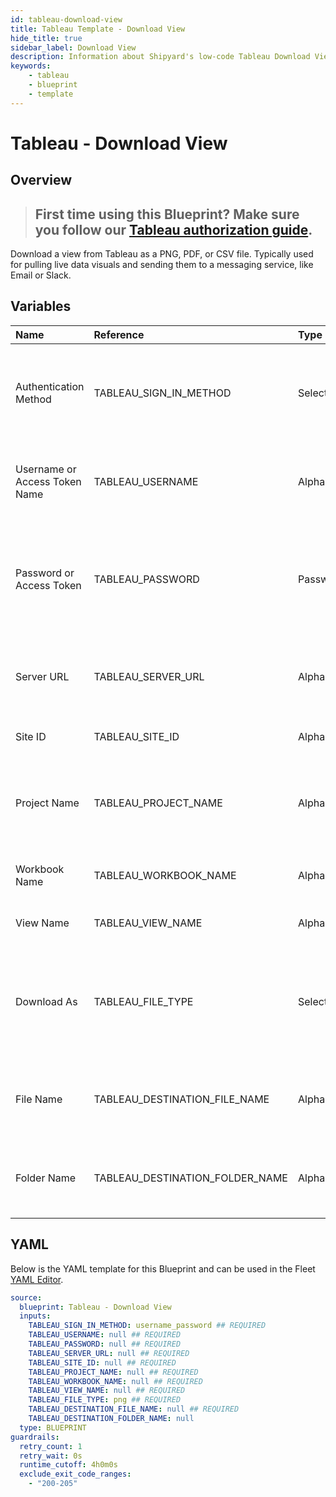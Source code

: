 ```yaml
---
id: tableau-download-view
title: Tableau Template - Download View
hide_title: true
sidebar_label: Download View
description: Information about Shipyard's low-code Tableau Download View blueprint. Download the contents of view as a pdf, csv, or png.
keywords:
    - tableau
    - blueprint
    - template
---
```


# Tableau - Download View

## Overview

> ## **First time using this Blueprint? Make sure you follow our [Tableau authorization guide](https://www.shipyardapp.com/docs/blueprint-library/tableau/tableau-authorization/)**.

Download a view from Tableau as a PNG, PDF, or CSV file. Typically used for pulling live data visuals and sending them to a messaging service, like Email or Slack.



## Variables

| Name                          | Reference                       | Type         | Required           | Default             | Options                                                                                | Description                                                                                                            |
|:------------------------------|:--------------------------------|:-------------|:-------------------|:--------------------|:---------------------------------------------------------------------------------------|:-----------------------------------------------------------------------------------------------------------------------|
| Authentication Method         | TABLEAU_SIGN_IN_METHOD          | Select       | :white_check_mark: | `username_password` | Username & Password: `username_password`<br></br><br></br>Access Token: `access_token` | Determine which authentication method to use when connecting to Tableau.                                               |
| Username or Access Token Name | TABLEAU_USERNAME                | Alphanumeric | :white_check_mark: | -                   | -                                                                                      | Your personal username or the name of the access token that you use to log in with Tableau.                            |
| Password or Access Token      | TABLEAU_PASSWORD                | Password     | :white_check_mark: | -                   | -                                                                                      | The password associated with the provided username OR the access token associated with the provided access token name. |
| Server URL                    | TABLEAU_SERVER_URL              | Alphanumeric | :white_check_mark: | -                   | -                                                                                      | The scheme, subdomain, domain, and top-level domain (TLD) of your Tableau URL.                                         |
| Site ID                       | TABLEAU_SITE_ID                 | Alphanumeric | :white_check_mark: | -                   | -                                                                                      | Typically found in the URL as /site/YOURSITEID/                                                                        |
| Project Name                  | TABLEAU_PROJECT_NAME            | Alphanumeric | :white_check_mark: | -                   | -                                                                                      | The project name that the workbook view you want to download lives in. Leave blank if found in the root project.       |
| Workbook Name                 | TABLEAU_WORKBOOK_NAME           | Alphanumeric | :white_check_mark: | -                   | -                                                                                      | The name of the workbook that the view you want to download lives in.                                                  |
| View Name                     | TABLEAU_VIEW_NAME               | Alphanumeric | :white_check_mark: | -                   | -                                                                                      | Name of the view that you want to download.                                                                            |
| Download As                   | TABLEAU_FILE_TYPE               | Select       | :white_check_mark: | `png`               | .png: `png`<br></br><br></br>.pdf: `pdf`<br></br><br></br>.csv: `csv`                  | File format to download the specified view name as.                                                                    |
| File Name                     | TABLEAU_DESTINATION_FILE_NAME   | Alphanumeric | :white_check_mark: | -                   | -                                                                                      | File name that will be created for the view being downloaded. Include the extension.                                   |
| Folder Name                   | TABLEAU_DESTINATION_FOLDER_NAME | Alphanumeric | :heavy_minus_sign: | -                   | -                                                                                      | Folder where the file will be created. Leave blank to store in the current working directory                           |


## YAML

Below is the YAML template for this Blueprint and can be used in the Fleet [YAML Editor](../../reference/fleets/yaml-editor.md).

```yaml
source:
  blueprint: Tableau - Download View
  inputs:
    TABLEAU_SIGN_IN_METHOD: username_password ## REQUIRED
    TABLEAU_USERNAME: null ## REQUIRED
    TABLEAU_PASSWORD: null ## REQUIRED
    TABLEAU_SERVER_URL: null ## REQUIRED
    TABLEAU_SITE_ID: null ## REQUIRED
    TABLEAU_PROJECT_NAME: null ## REQUIRED
    TABLEAU_WORKBOOK_NAME: null ## REQUIRED
    TABLEAU_VIEW_NAME: null ## REQUIRED
    TABLEAU_FILE_TYPE: png ## REQUIRED
    TABLEAU_DESTINATION_FILE_NAME: null ## REQUIRED
    TABLEAU_DESTINATION_FOLDER_NAME: null 
  type: BLUEPRINT
guardrails:
  retry_count: 1
  retry_wait: 0s
  runtime_cutoff: 4h0m0s
  exclude_exit_code_ranges:
    - "200-205"
```
